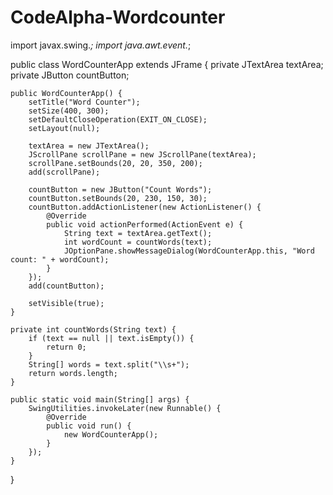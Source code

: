 # CodeAlpha-Wordcounter
import javax.swing.*;
import java.awt.event.*;

public class WordCounterApp extends JFrame {
    private JTextArea textArea;
    private JButton countButton;

    public WordCounterApp() {
        setTitle("Word Counter");
        setSize(400, 300);
        setDefaultCloseOperation(EXIT_ON_CLOSE);
        setLayout(null);

        textArea = new JTextArea();
        JScrollPane scrollPane = new JScrollPane(textArea);
        scrollPane.setBounds(20, 20, 350, 200);
        add(scrollPane);

        countButton = new JButton("Count Words");
        countButton.setBounds(20, 230, 150, 30);
        countButton.addActionListener(new ActionListener() {
            @Override
            public void actionPerformed(ActionEvent e) {
                String text = textArea.getText();
                int wordCount = countWords(text);
                JOptionPane.showMessageDialog(WordCounterApp.this, "Word count: " + wordCount);
            }
        });
        add(countButton);

        setVisible(true);
    }

    private int countWords(String text) {
        if (text == null || text.isEmpty()) {
            return 0;
        }
        String[] words = text.split("\\s+");
        return words.length;
    }

    public static void main(String[] args) {
        SwingUtilities.invokeLater(new Runnable() {
            @Override
            public void run() {
                new WordCounterApp();
            }
        });
    }
}
